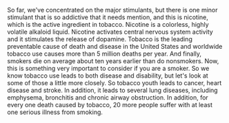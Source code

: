 So far, we've concentrated on the major stimulants, but there is one minor  stimulant that is so addictive that it needs mention, and this is nicotine,  which is the active ingredient in tobacco. Nicotine is a colorless, highly  volatile alkaloid liquid. Nicotine activates central nervous system activity  and it stimulates the release of dopamine. Tobacco is the leading preventable  cause of death and disease in the United States and worldwide tobacco use  causes more than 5 million deaths per year. And finally, smokers die on average  about ten years earlier than do nonsmokers. Now, this is something very  important to consider if you are a smoker. So we know tobacco use leads to both  disease and disability, but let's look at some of those a little more closely.  So tobacco youth leads to cancer, heart disease and stroke. In addition, it  leads to several lung diseases, including emphysema, bronchitis and chronic  airway obstruction. In addition, for every one death caused by tobacco, 20 more  people suffer with at least one serious illness from smoking.  